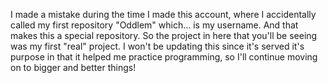 I made a mistake during the time I made this account, where I accidentally called my first repository "Oddlem" which... is my username. And that makes this a special repository. So the project in here that you'll be seeing was my first "real" project. I won't be updating this since it's served it's purpose in that it helped me practice programming, so I'll continue moving on to bigger and better things!
